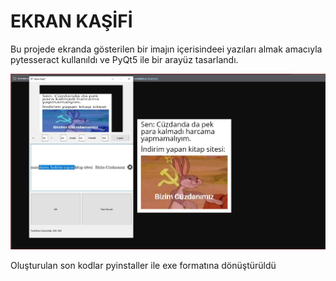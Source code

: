 <h1>EKRAN KAŞİFİ</h1>
<p>
  Bu projede ekranda gösterilen bir imajın içerisindeei yazıları almak amacıyla pytesseract kullanıldı ve PyQt5 ile bir arayüz tasarlandı. 
</p>

<img src='https://github.com/rag0nn/screen_researcher_with_pytesseract/blob/main/notebooks/test_images/Ekran%20g%C3%B6r%C3%BCnt%C3%BCs%C3%BC%202024-02-09%20035604.jpg?raw=true'>
<p>
  Oluşturulan son kodlar pyinstaller ile exe formatına dönüştürüldü
</p>
